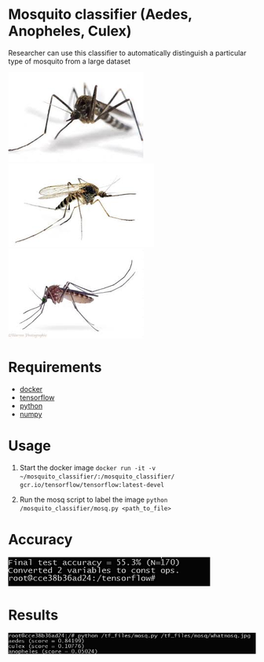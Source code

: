 # Mosquito classifier (Aedes, Anopheles, Culex) 
Researcher can use this classifier to automatically distinguish a particular type of mosquito from a large dataset

![el](mosq/aedes/pic_012.jpg)
![el](mosq/anopheles/pic_053.jpg)
![el](mosq/culex/pic_017.jpg)

# Requirements

* [docker](https://www.docker.com/products/docker-toolbox)
* [tensorflow](https://www.tensorflow.org/install)
* [python](https://www.python.org/downloads)
* [numpy](https://pypi.python.org/pypi/numpy)

# Usage 

1. Start the docker image `docker run -it -v ~/mosquito_classifier/:/mosquito_classifier/ gcr.io/tensorflow/tensorflow:latest-devel`

2. Run the mosq script to label the image `python /mosquito_classifier/mosq.py <path_to_file>`

# Accuracy
![accuracy](screenshots/accuracy.png)

# Results
![results](screenshots/tet.png)
